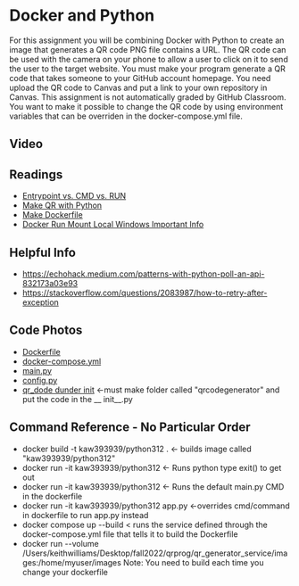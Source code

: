 # Docker and Python

For this assignment you will be combining Docker with Python to create an image that generates a QR code PNG file
contains a URL. The QR code can be used with the camera on your phone to allow a user to click on it to send the user to
the target website. You must make your program generate a QR code that takes someone to your GitHub account homepage.
You need upload the QR code to Canvas and put a link to your own repository in Canvas. This assignment is not
automatically graded by GitHub Classroom. You want to make it possible to change the QR code by using environment
variables that can be overriden in the docker-compose.yml file.

## Video

## Readings

* [Entrypoint vs. CMD vs. RUN ](https://codewithyury.com/docker-run-vs-cmd-vs-entrypoint/)
* [Make QR with Python](https://towardsdatascience.com/generate-qrcode-with-python-in-5-lines-42eda283f325)
* [Make Dockerfile](https://thenewstack.io/docker-basics-how-to-use-dockerfiles/)
* [Docker Run Mount Local Windows Important Info](https://medium.com/@kale.miller96/how-to-mount-your-current-working-directory-to-your-docker-container-in-windows-74e47fa104d7)

## Helpful Info

* https://echohack.medium.com/patterns-with-python-poll-an-api-832173a03e93
* https://stackoverflow.com/questions/2083987/how-to-retry-after-exception

## Code Photos

* [Dockerfile](Dockerfile.png)
* [docker-compose.yml](docker-compose.png)
* [main.py](main_py.png)
* [config.py](config_python.png)
* [qr_dode dunder init](qr_creation_code.png) <-must make folder called "qrcodegenerator" and put the code in the __
  init__.py

## Command Reference - No Particular Order

* docker build -t kaw393939/python312 . <- builds image called "kaw393939/python312"
* docker run -it kaw393939/python312   <- Runs python type exit() to get out
* docker run -it kaw393939/python312 <- Runs the default main.py CMD in the dockerfile
* docker run -it kaw393939/python312 app.py  <-overrides cmd/command in dockerfile to run app.py instead
* docker compose up --build < runs the service defined through the docker-compose.yml file that tells it to build the
  Dockerfile
* docker run --volume /Users/keithwilliams/Desktop/fall2022/qrprog/qr_generator_service/images:/home/myuser/images
  Note:  You need to build each time you change your dockerfile
